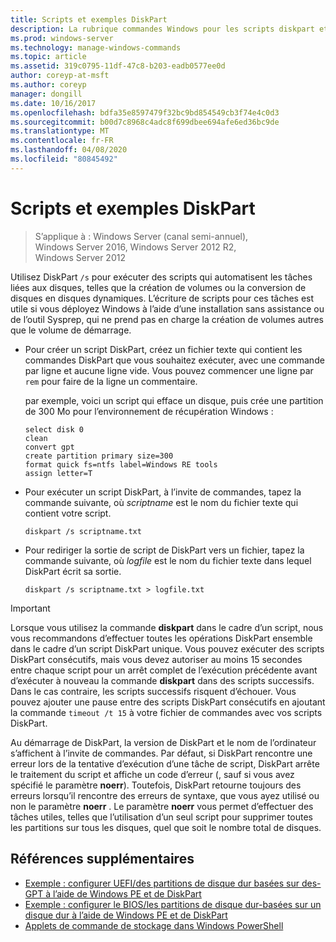 ```yaml
---
title: Scripts et exemples DiskPart
description: La rubrique commandes Windows pour les scripts diskpart et des exemples sur l’automatisation des tâches liées aux disques, telles que la création de volumes ou la conversion de disques en disques dynamiques.
ms.prod: windows-server
ms.technology: manage-windows-commands
ms.topic: article
ms.assetid: 319c0795-11df-47c8-b203-eadb0577ee0d
author: coreyp-at-msft
ms.author: coreyp
manager: dongill
ms.date: 10/16/2017
ms.openlocfilehash: bdfa35e8597479f32bc9bd854549cb3f74e4c0d3
ms.sourcegitcommit: b00d7c8968c4adc8f699dbee694afe6ed36bc9de
ms.translationtype: MT
ms.contentlocale: fr-FR
ms.lasthandoff: 04/08/2020
ms.locfileid: "80845492"
---
```

# <a name="diskpart-scripts-and-examples"></a>Scripts et exemples DiskPart

>S’applique à : Windows Server (canal semi-annuel), Windows Server 2016, Windows Server 2012 R2, Windows Server 2012

Utilisez DiskPart `/s` pour exécuter des scripts qui automatisent les tâches liées aux disques, telles que la création de volumes ou la conversion de disques en disques dynamiques. L’écriture de scripts pour ces tâches est utile si vous déployez Windows à l’aide d’une installation sans assistance ou de l’outil Sysprep, qui ne prend pas en charge la création de volumes autres que le volume de démarrage.  
  
-   Pour créer un script DiskPart, créez un fichier texte qui contient les commandes DiskPart que vous souhaitez exécuter, avec une commande par ligne et aucune ligne vide. Vous pouvez commencer une ligne par `rem` pour faire de la ligne un commentaire.  
  
    par exemple, voici un script qui efface un disque, puis crée une partition de 300 Mo pour l’environnement de récupération Windows :  
  
    ```  
    select disk 0  
    clean  
    convert gpt  
    create partition primary size=300  
    format quick fs=ntfs label=Windows RE tools  
    assign letter=T  
    ```  
  
-   Pour exécuter un script DiskPart, à l’invite de commandes, tapez la commande suivante, où *scriptname* est le nom du fichier texte qui contient votre script.  
  
    ```  
    diskpart /s scriptname.txt  
    ```  
  
-   Pour rediriger la sortie de script de DiskPart vers un fichier, tapez la commande suivante, où *logfile* est le nom du fichier texte dans lequel DiskPart écrit sa sortie.  
  
    ```  
    diskpart /s scriptname.txt > logfile.txt  
    ```  
  
> [!IMPORTANT]  
> Lorsque vous utilisez la commande **diskpart** dans le cadre d’un script, nous vous recommandons d’effectuer toutes les opérations DiskPart ensemble dans le cadre d’un script DiskPart unique. Vous pouvez exécuter des scripts DiskPart consécutifs, mais vous devez autoriser au moins 15 secondes entre chaque script pour un arrêt complet de l’exécution précédente avant d’exécuter à nouveau la commande **diskpart** dans des scripts successifs. Dans le cas contraire, les scripts successifs risquent d’échouer. Vous pouvez ajouter une pause entre des scripts DiskPart consécutifs en ajoutant la commande `timeout /t 15` à votre fichier de commandes avec vos scripts DiskPart.  
  
Au démarrage de DiskPart, la version de DiskPart et le nom de l’ordinateur s’affichent à l’invite de commandes. Par défaut, si DiskPart rencontre une erreur lors de la tentative d’exécution d’une tâche de script, DiskPart arrête le traitement du script et affiche un code d’erreur \(, sauf si vous avez spécifié le paramètre **noerr**\). Toutefois, DiskPart retourne toujours des erreurs lorsqu’il rencontre des erreurs de syntaxe, que vous ayez utilisé ou non le paramètre **noerr** . Le paramètre **noerr** vous permet d’effectuer des tâches utiles, telles que l’utilisation d’un seul script pour supprimer toutes les partitions sur tous les disques, quel que soit le nombre total de disques.  
  
## <a name="additional-references"></a>Références supplémentaires
  
- [Exemple : configurer UEFI\/des partitions de disque dur basées sur des\-GPT à l’aide de Windows PE et de DiskPart](https://technet.microsoft.com/library/hh825686.aspx)  
- [Exemple : configurer le BIOS\/les partitions de disque dur\-basées sur un disque dur à l’aide de Windows PE et de DiskPart](https://technet.microsoft.com/library/hh825677.aspx)  
- [Applets de commande de stockage dans Windows PowerShell](https://technet.microsoft.com/library/hh848705.aspx)  
  


